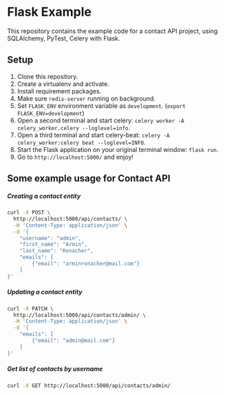 Flask Example
=============

This repository contains the example code for a contact API project, using SQLAlchemy, PyTest, Celery with Flask.


Setup
-----

1. Clone this repository.
2. Create a virtualenv and activate.
3. Install requirement packages. 
4. Make sure `redis-server` running on background.
5. Set `FLASK_ENV` environment variable as `development`. (`export FLASK_ENV=development`)
6. Open a second terminal and start celery: `celery worker -A celery_worker.celery --loglevel=info`.
7. Open a third terminal and start celery-beat: `celery -A celery_worker:celery beat --loglevel=INFO`.
8. Start the Flask application on your original terminal window: `flask run`.
9. Go to `http://localhost:5000/` and enjoy!


Some example usage for Contact API
----------------------------------

##### Creating a contact entity 

```bash
curl -X POST \
  http://localhost:5000/api/contacts/ \
  -H 'Content-Type: application/json' \
  -d '{
	"username": "admin",
	"first_name": "Armin",
	"last_name": "Ronacher",
	"emails": [
		{"email": "arminronacher@mail.com"}
	]
}'
```

##### Updating a contact entity 

```bash
curl -X PATCH \
  http://localhost:5000/api/contacts/admin/ \
  -H 'Content-Type: application/json' \
  -d '{
	"emails": [
		{"email": "admin@mail.com"}
	]
}'
```

##### Get list of contacts by username

```bash
curl -X GET http://localhost:5000/api/contacts/admin/
```
